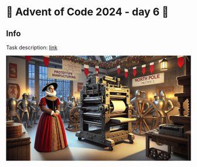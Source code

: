 # 🎄 Advent of Code 2024 - day 6 🎄

## Info

Task description: [link](https://adventofcode.com/2024/day/6)

![](./guard.png)